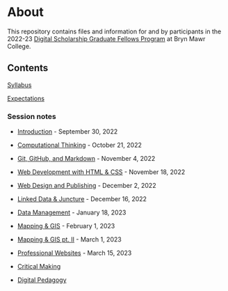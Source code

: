 # About

This repository contains files and information for and by participants in the 2022-23 [Digital Scholarship Graduate Fellows Program](digitalscholarship.blogs.brynmawr.edu/grads) at Bryn Mawr College.

## Contents

[Syllabus](syllabus.md)

[Expectations](expectations.md)



### Session notes

- [Introduction](sessions/01-intro.md) - September 30, 2022

- [Computational Thinking](sessions/02-computation.md) - October 21, 2022

- [Git, GitHub, and Markdown](sessions/03-git.md) - November 4, 2022

- [Web Development with HTML & CSS](sessions/04-webdev.md) - November 18, 2022

- [Web Design and Publishing](sessions/05-webpub.md) - December 2, 2022

- [Linked Data & Juncture](sessions/06-juncture.md) - December 16, 2022

- [Data Management](sessions/07-data.md) - January 18, 2023

- [Mapping & GIS](sessions/08-map.md) - February 1, 2023

- [Mapping & GIS pt. II](sessions/09-mapgis.md) - March 1, 2023

- [Professional Websites](sessions/10-profesh.md) - March 15, 2023

- [Critical Making](sessions/11-making.md)

- [Digital Pedagogy](sessions/12-digiped.md)
